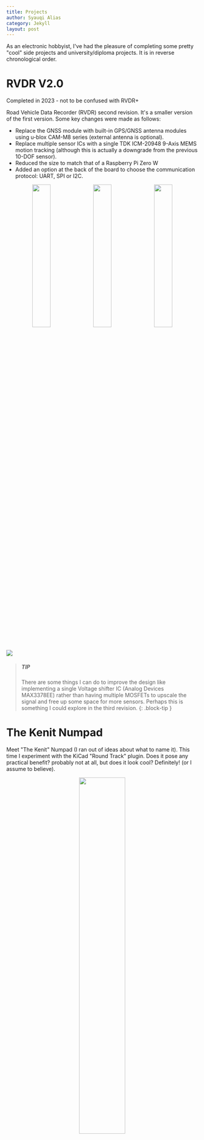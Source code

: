 ```yaml
---
title: Projects
author: Syauqi Alias
category: Jekyll
layout: post
---
```


As an electronic hobbyist, I've had the pleasure of completing some pretty "cool" side projects and university/diploma projects. It is in reverse chronological order.
# RVDR V2.0
Completed in 2023 - not to be confused with RVDR+ 

Road Vehicle Data Recorder (RVDR) second revision. It's a smaller version of the first version. Some key changes were made as follows:

- Replace the GNSS module with built-in GPS/GNSS antenna modules using u-blox CAM-M8 series (external antenna is optional).
- Replace multiple sensor ICs with a single TDK ICM-20948 9-Axis MEMS motion tracking (although this is actually a downgrade from the previous 10-DOF sensor).
- Reduced the size to match that of a Raspberry Pi Zero W
- Added an option at the back of the board to choose the communication protocol: UART, SPI or I2C.

<p align="center">
  <img src="https://syauqi-alias.github.io/assets/1.png" width="31%" />
  <img src="https://syauqi-alias.github.io/assets/2.png" width="31%" />
  <img src="https://syauqi-alias.github.io/assets/3.png" width="31%" />
</p>
<p>
  <img src="https://syauqi-alias.github.io/assets/4.png"/>
</p>

> ##### TIP
>
>There are some things I can do to improve the design like implementing a 
>single Voltage shifter IC (Analog Devices MAX3378EE) rather than having 
>multiple MOSFETs to upscale the signal and free up some space for more 
>sensors. Perhaps this is something I could explore in the third revision.
{: .block-tip }

# The Kenit Numpad
Meet "The Kenit" Numpad (I ran out of ideas about what to name it). This time I experiment with the KiCad "Round Track" plugin. Does it pose any practical benefit? probably not at all, but does it look cool? Definitely! (or I assume to believe).

<p align="center">
  <img src="https://syauqi-alias.github.io/assets/kenit/1.PNG" width="49%" />
</p>
<p>
  <img src="https://syauqi-alias.github.io/assets/kenit/3.png"/>
</p>
<p>
  <img src="https://syauqi-alias.github.io/assets/kenit/4.png"/>
</p>

# 1-تواه/‎Tuah-One
1-تواه‎/Tuah-One! A Custom 75% Mechanical Keyboard Project (based on open source schematic)
Months of design and was put into production in April this year. and.... that's it. Chip shortage and the cost of producing such a small quantity is very... very... expensive.

I've tried to arrange the Diode Array in a manner that looks like a traditional Malay carving (ukiran tradisional Melayu). A repeated shape with slight differences but in a repeating arrangement. Yes, it doesn't look much but I tried.

<p align="center">
  <img src="https://syauqi-alias.github.io/assets/tuah/1.PNG"/>
</p>

<p align="center">
  <img src="https://syauqi-alias.github.io/assets/tuah/2.jpg" width="49%" />
  <img src="https://syauqi-alias.github.io/assets/tuah/3.jpg" width="49%" />
</p>

<p>
  <img src="https://syauqi-alias.github.io/assets/tuah/4.jpg"/>
</p>

"1-تواه‎/Tuah-one" means "lucky one", well not exactly. With a quick Google translate "tuah" is "good luck", written in Jawi (Malay writing alphabet system before the Latin alphabet came). And also paired with pixelated "art" of "Hang Tuah" (a Laksmana/Admiral in 15th century Melaka; considered by the Malays to be one of history's greatest silat masters [Wikipedia]). Hang Tuah is wearing a traditional Malay headgear called "Tengkolok" or "Tanjak", thus the triangle looks (I tried :P).

<p align="center">
  <img src="https://syauqi-alias.github.io/assets/tuah/5.PNG" width="54%" />
  <img src="https://syauqi-alias.github.io/assets/tuah/6.jpg" width="44%" />
</p>

> ##### TIP
>
>One last thing, I'm selling this... seriously. Any buyer or company wants to license out my 
>design I'm open to talk 😂
{: .block-tip }

# Individual Project Dissertation
*Associate with - The University of Manchester*

Design and Application of tuneable optical filter for high-speed optical
communication systems (MATLAB). 

Design the arrangement of passive optical filters (Fibre Bragg gratings) in optical fiber for a high-speed
communication system and simulate with different wavelength bands to obtain transmission over 95%. This was an experiment on the lower band of the infrared 800nm+ and visible spectrum (400-700nm).

<p align="center">
  <img src="https://syauqi-alias.github.io/assets/degree/1.png"/>
</p>
<p align="center">
  <img src="https://syauqi-alias.github.io/assets/degree/2.png" width="49%" />
  <img src="https://syauqi-alias.github.io/assets/degree/3.png" width="49%" />
</p>

# Embedded System Project
*Associate with - The University of Manchester*

Led software development in designing a buggy capable of autonomously following a line using reflective
optical sensors. Prioritized simpler tasks to approach the problem systematically

<p align="center">
  <img src="https://syauqi-alias.github.io/assets/embedded/1.png"/>
</p>

<p align="center">
  <img src="https://syauqi-alias.github.io/assets/embedded/2.png"/>
</p>

# RVDR V1.0
*Associate with - German-Malaysian institute*

Led software and PCB development in producing a Blackbox device for a logistic fleet which 
consists of a Camera module, GPS (GNSS), IMU sensor and OBDII reader to send live data to 
MQTT client (Losant IoT) for graphical data characterization

<p align="center">
  <img src="https://syauqi-alias.github.io/assets/diploma/4.png"/>
</p>
<p align="center">
  <img src="https://syauqi-alias.github.io/assets/diploma/1.jpg" width="31%" />
  <img src="https://syauqi-alias.github.io/assets/diploma/2.png" width="34%" />
  <img src="https://syauqi-alias.github.io/assets/diploma/3.jpg" width="33%" />
</p>

# Java Programming - Multithreading Operation
*Associate with - German-Malaysian institute*

Coursework: Build an Alarm Clock

Modeled an alarm clock in Java with multithreading operation for multiple program execution
for maximum utilization of the CPU.

> ##### 
>
> The code is too long and I no longer understand Java😐
{: .block-warning }
